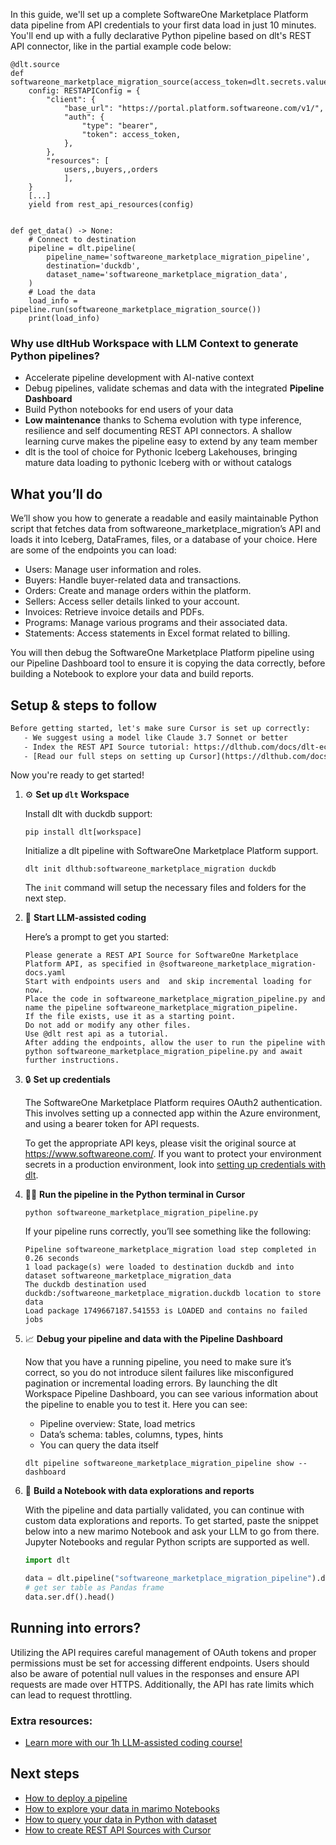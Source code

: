 In this guide, we'll set up a complete SoftwareOne Marketplace Platform data pipeline from API credentials to your first data load in just 10 minutes. You'll end up with a fully declarative Python pipeline based on dlt's REST API connector, like in the partial example code below:

```python-outcome
@dlt.source
def softwareone_marketplace_migration_source(access_token=dlt.secrets.value):
    config: RESTAPIConfig = {
        "client": {
            "base_url": "https://portal.platform.softwareone.com/v1/",
            "auth": {
                "type": "bearer",
                "token": access_token,
            },
        },
        "resources": [
            users,,buyers,,orders
            ],
    }
    [...]
    yield from rest_api_resources(config)


def get_data() -> None:
    # Connect to destination
    pipeline = dlt.pipeline(
        pipeline_name='softwareone_marketplace_migration_pipeline',
        destination='duckdb',
        dataset_name='softwareone_marketplace_migration_data', 
    )
    # Load the data
    load_info = pipeline.run(softwareone_marketplace_migration_source())
    print(load_info) 
```

### Why use dltHub Workspace with LLM Context to generate Python pipelines?

- Accelerate pipeline development with AI-native context
- Debug pipelines, validate schemas and data with the integrated **Pipeline Dashboard**
- Build Python notebooks for end users of your data
- **Low maintenance** thanks to Schema evolution with type inference, resilience and self documenting REST API connectors. A shallow learning curve makes the pipeline easy to extend by any team member
- dlt is the tool of choice for Pythonic Iceberg Lakehouses, bringing mature data loading to pythonic Iceberg with or without catalogs

## What you’ll do

We’ll show you how to generate a readable and easily maintainable Python script that fetches data from softwareone_marketplace_migration’s API and loads it into Iceberg, DataFrames, files, or a database of your choice. Here are some of the endpoints you can load:

- Users: Manage user information and roles.
- Buyers: Handle buyer-related data and transactions.
- Orders: Create and manage orders within the platform.
- Sellers: Access seller details linked to your account.
- Invoices: Retrieve invoice details and PDFs.
- Programs: Manage various programs and their associated data.
- Statements: Access statements in Excel format related to billing.

You will then debug the SoftwareOne Marketplace Platform pipeline using our Pipeline Dashboard tool to ensure it is copying the data correctly, before building a Notebook to explore your data and build reports.

## Setup & steps to follow

```default
Before getting started, let's make sure Cursor is set up correctly:
   - We suggest using a model like Claude 3.7 Sonnet or better
   - Index the REST API Source tutorial: https://dlthub.com/docs/dlt-ecosystem/verified-sources/rest_api/ and add it to context as **@dlt rest api**
   - [Read our full steps on setting up Cursor](https://dlthub.com/docs/dlt-ecosystem/llm-tooling/cursor-restapi#23-configuring-cursor-with-documentation)
```

Now you're ready to get started!

1. ⚙️ **Set up `dlt` Workspace**
    
    Install dlt with duckdb support:
    ```shell
    pip install dlt[workspace]
    ```

    Initialize a dlt pipeline with SoftwareOne Marketplace Platform support.
    ```shell
    dlt init dlthub:softwareone_marketplace_migration duckdb
    ```

    The `init` command will setup the necessary files and folders for the next step.
    
2. 🤠 **Start LLM-assisted coding**
    
    Here’s a prompt to get you started:
    
    ```prompt
    Please generate a REST API Source for SoftwareOne Marketplace Platform API, as specified in @softwareone_marketplace_migration-docs.yaml 
    Start with endpoints users and  and skip incremental loading for now. 
    Place the code in softwareone_marketplace_migration_pipeline.py and name the pipeline softwareone_marketplace_migration_pipeline. 
    If the file exists, use it as a starting point. 
    Do not add or modify any other files. 
    Use @dlt rest api as a tutorial. 
    After adding the endpoints, allow the user to run the pipeline with python softwareone_marketplace_migration_pipeline.py and await further instructions.
    ```

    
3. 🔒 **Set up credentials** 
    
    The SoftwareOne Marketplace Platform requires OAuth2 authentication. This involves setting up a connected app within the Azure environment, and using a bearer token for API requests.
    
    To get the appropriate API keys, please visit the original source at https://www.softwareone.com/.
    If you want to protect your environment secrets in a production environment, look into [setting up credentials with dlt](https://dlthub.com/docs/walkthroughs/add_credentials).
    
4. 🏃‍♀️ **Run the pipeline in the Python terminal in Cursor**
    
    ```shell
    python softwareone_marketplace_migration_pipeline.py
    ```
    
    If your pipeline runs correctly, you’ll see something like the following:
    
    ```shell
    Pipeline softwareone_marketplace_migration load step completed in 0.26 seconds
    1 load package(s) were loaded to destination duckdb and into dataset softwareone_marketplace_migration_data
    The duckdb destination used duckdb:/softwareone_marketplace_migration.duckdb location to store data
    Load package 1749667187.541553 is LOADED and contains no failed jobs
    ```
    
5. 📈 **Debug your pipeline and data with the Pipeline Dashboard**

    Now that you have a running pipeline, you need to make sure it’s correct, so you do not introduce silent failures like misconfigured pagination or incremental loading errors. By launching the dlt Workspace Pipeline Dashboard, you can see various information about the pipeline to enable you to test it. Here you can see:
    - Pipeline overview: State, load metrics
    - Data’s schema: tables, columns, types, hints
    - You can query the data itself
    
    ```shell
    dlt pipeline softwareone_marketplace_migration_pipeline show --dashboard
    ```
    
6. 🐍 **Build a Notebook with data explorations and reports**

    With the pipeline and data partially validated, you can continue with custom data explorations and reports. To get started, paste the snippet below into a new marimo Notebook and ask your LLM to go from there. Jupyter Notebooks and regular Python scripts are supported as well.

    
    ```python
    import dlt

   data = dlt.pipeline("softwareone_marketplace_migration_pipeline").dataset()
   # get ser table as Pandas frame
   data.ser.df().head()
    ```

## Running into errors?

Utilizing the API requires careful management of OAuth tokens and proper permissions must be set for accessing different endpoints. Users should also be aware of potential null values in the responses and ensure API requests are made over HTTPS. Additionally, the API has rate limits which can lead to request throttling.

### Extra resources:

- [Learn more with our 1h LLM-assisted coding course!](https://www.youtube.com/watch?v=GGid70rnJuM)

## Next steps

- [How to deploy a pipeline](https://dlthub.com/docs/walkthroughs/deploy-a-pipeline)
- [How to explore your data in marimo Notebooks](https://dlthub.com/docs/general-usage/dataset-access/marimo)
- [How to query your data in Python with dataset](https://dlthub.com/docs/general-usage/dataset-access/dataset)
- [How to create REST API Sources with Cursor](https://dlthub.com/docs/dlt-ecosystem/llm-tooling/cursor-restapi)
